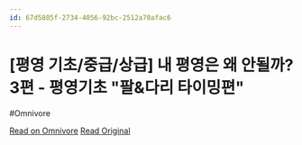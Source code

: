 ```yaml
---
id: 67d5805f-2734-4056-92bc-2512a70afac6
---
```


# [평영 기초/중급/상급] 내 평영은 왜 안될까? 3편 - 평영기초 "팔&다리 타이밍편"
#Omnivore

[Read on Omnivore](https://omnivore.app/me/https-youtube-com-watch-si-45-v-n-jm-68-v-4-um-ioe-v-u-982-y-t-4-18ea2157a46)
[Read Original](https://youtube.com/watch?si=45v-nJm68v4UmIoe&v=u982yT4YGKw)

